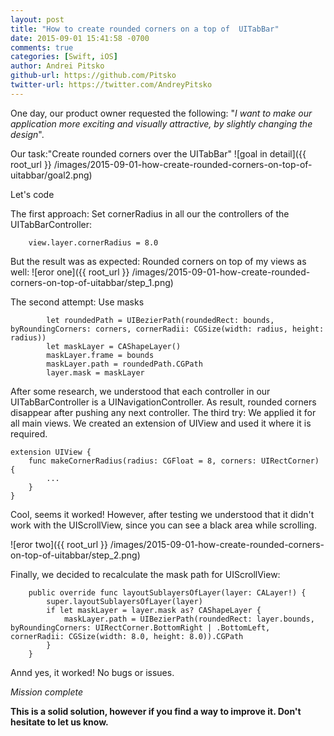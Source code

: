 ```yaml
---
layout: post
title: "How to create rounded corners on a top of  UITabBar"
date: 2015-09-01 15:41:58 -0700
comments: true
categories: [Swift, iOS]
author: Andrei Pitsko
github-url: https://github.com/Pitsko
twitter-url: https://twitter.com/AndreyPitsko
---
```


One day, our product owner requested the following: "*I want to make our application more exciting and visually attractive, by slightly changing the design*". 

Our task:"Create rounded corners over the UITabBar"
![goal in detail]({{ root_url }} /images/2015-09-01-how-create-rounded-corners-on-top-of-uitabbar/goal2.png)

Let's code

The first approach: Set cornerRadius in all our the controllers of the UITabBarController:
```
    view.layer.cornerRadius = 8.0

```

But the result was as expected: Rounded corners on top of my views as well:
![eror one]({{ root_url }} /images/2015-09-01-how-create-rounded-corners-on-top-of-uitabbar/step_1.png)

The second attempt: Use masks
```
        let roundedPath = UIBezierPath(roundedRect: bounds, byRoundingCorners: corners, cornerRadii: CGSize(width: radius, height: radius))
        let maskLayer = CAShapeLayer()
        maskLayer.frame = bounds
        maskLayer.path = roundedPath.CGPath
        layer.mask = maskLayer

```

After some research, we understood that each controller in our UITabBarController is a UINavigationController. As result, rounded corners disappear after pushing any next controller.
The third try: We applied it for all main views. We created an extension of UIView and used it where it is required.

```
extension UIView {
    func makeCornerRadius(radius: CGFloat = 8, corners: UIRectCorner) {
		...
    }
}
```

Cool, seems it worked! However, after testing we understood that it didn't work with the UIScrollView, since you can see a black area while scrolling.

![eror two]({{ root_url }} /images/2015-09-01-how-create-rounded-corners-on-top-of-uitabbar/step_2.png)

Finally, we decided to recalculate the mask path for UIScrollView:
```
	public override func layoutSublayersOfLayer(layer: CALayer!) {
        super.layoutSublayersOfLayer(layer)
        if let maskLayer = layer.mask as? CAShapeLayer {
            maskLayer.path = UIBezierPath(roundedRect: layer.bounds, byRoundingCorners: UIRectCorner.BottomRight | .BottomLeft, cornerRadii: CGSize(width: 8.0, height: 8.0)).CGPath
        }
    }
```

Annd yes, it worked! No bugs or issues. 

*Mission complete*


**This is a solid solution, however if you find a way to improve it. Don't hesitate to let us know.**


